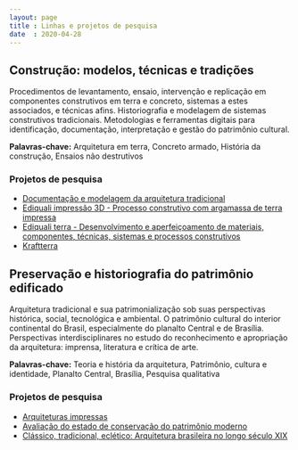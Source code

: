```yaml
---
layout: page
title : Linhas e projetos de pesquisa
date  : 2020-04-28
---
```


Construção: modelos, técnicas e tradições
-----------------------------------------

Procedimentos de levantamento, ensaio, intervenção e replicação em
componentes construtivos em terra e concreto, sistemas a estes
associados, e técnicas afins. Historiografia e modelagem de sistemas
construtivos tradicionais. Metodologias e ferramentas digitais para
identificação, documentação, interpretação e gestão do patrimônio
cultural.

**Palavras-chave:** Arquitetura em terra, Concreto armado, História da
construção, Ensaios não destrutivos

### Projetos de pesquisa ###

- [Documentação e modelagem da arquitetura tradicional](_organization/doctrad.md)
- [Ediquali impressão 3D - Processo construtivo com argamassa de terra impressa](_organization/ediquali-impressao.md)
- [Ediquali terra - Desenvolvimento e aperfeiçoamento de materiais, componentes, técnicas, sistemas e processos construtivos](_organization/ediquali-terra.md)
- [Kraftterra](_organization/kraftterra.md)

Preservação e historiografia do patrimônio edificado
----------------------------------------------------

Arquitetura tradicional e sua patrimonialização sob suas perspectivas
histórica, social, tecnológica e ambiental. O patrimônio cultural do
interior continental do Brasil, especialmente do planalto Central e de
Brasília. Perspectivas interdisciplinares no estudo do reconhecimento e
apropriação da arquitetura: imprensa, literatura e crítica de arte.

**Palavras-chave:** Teoria e história da arquitetura, Patrimônio,
cultura e identidade, Planalto Central, Brasília, Pesquisa qualitativa

### Projetos de pesquisa ###

- [Arquiteturas impressas](_organization/arquiteturas-impressas.md)
- [Avaliação do estado de conservação do patrimônio moderno](_organization/conserva-moderno.md)
- [Clássico, tradicional, eclético: Arquitetura brasileira no longo século XIX](_organization/arqtrad.md)

